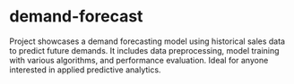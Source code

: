# demand-forecast
Project showcases a demand forecasting model using historical sales data to predict future demands. It includes data preprocessing, model training with various algorithms, and performance evaluation. Ideal for anyone interested in applied predictive analytics. 
